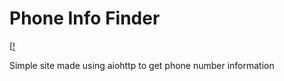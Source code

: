 # Phone Info Finder

[[!](https://telegra.ph/file/32062b102dfbc86a01ed6.jpg)

Simple site made using aiohttp to get phone number information

